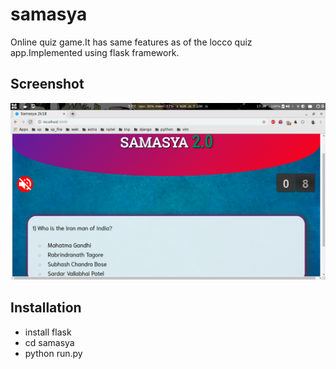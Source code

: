 # samasya
Online quiz game.It has same features as of the locco quiz  app.Implemented using flask framework.

## Screenshot

<img src="s1.png" width=1000px>

## Installation

* install flask
* cd samasya
* python run.py
